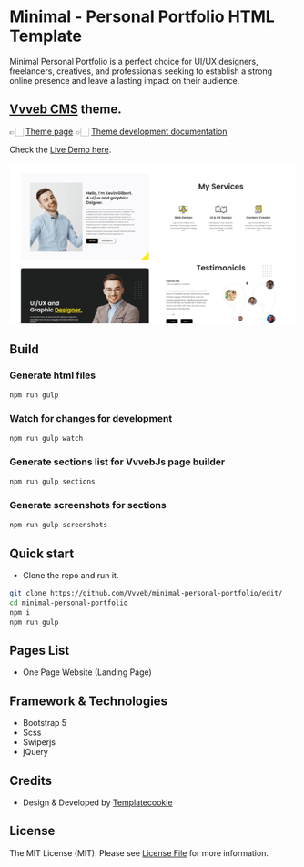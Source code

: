 # Minimal - Personal Portfolio HTML Template

Minimal Personal Portfolio is a perfect choice for UI/UX designers, freelancers, creatives, and professionals seeking to establish a strong online presence and leave a lasting impact on their audience. 

## [Vvveb CMS](https://www.vvveb.com) theme.

👉🏻 [Theme page](https://themes.vvveb.com/product/minimal-personal-portfolio) 
👉🏻 [Theme development documentation](http://dev.vvveb.com/theme-introduction)


Check the [Live Demo here](https://minimal-personal-portfolio.netlify.app/).

![](screenshot.png)

## Build

### Generate html files

```bash
npm run gulp
```

### Watch for changes for development

```bash
npm run gulp watch
```

### Generate sections list for VvvebJs page builder

```bash
npm run gulp sections
```

### Generate screenshots for sections

```bash
npm run gulp screenshots
```


## Quick start

- Clone the repo and run it.
```bash
git clone https://github.com/Vvveb/minimal-personal-portfolio/edit/
cd minimal-personal-portfolio
npm i
npm run gulp
```


## Pages List
- One Page Website (Landing Page)


## Framework & Technologies
- Bootstrap 5
- Scss
- Swiperjs
- jQuery

## Credits
- Design & Developed by [Templatecookie](https://templatecookie.com)

## License
The MIT License (MIT). Please see [License File](LICENSE.md) for more information.

